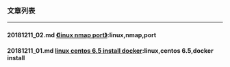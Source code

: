 ### 文章列表  

---

#### 20181211_02.md [《linux nmap port》](20181211_02.md):linux,nmap,port

#### 20181211_01.md [linux centos 6.5 install docker](20181211_01.md):linux,centos 6.5,docker install



